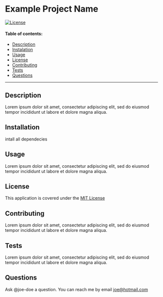 # Example Project Name
  [![License](https://img.shields.io/static/v1?label=License&message=MIT%20License&color=green)](LICENSE)

  #### Table of contents:
  - [Description](#description)
  - [Instalation](#installation)
  - [Usage](#usage)
  - [License](#license)
  - [Contributing](#contributing)
  - [Tests](#tests)
  - [Questions](#questions)
  ---
  ## Description
  Lorem ipsum dolor sit amet, consectetur adipiscing elit, sed do eiusmod tempor incididunt ut labore et dolore magna aliqua.

  ## Installation
  intall all dependecies

  ## Usage
  Lorem ipsum dolor sit amet, consectetur adipiscing elit, sed do eiusmod tempor incididunt ut labore et dolore magna aliqua.

  ## License
  This application is covered under the [MIT License](LICENSE)

  ## Contributing

  Lorem ipsum dolor sit amet, consectetur adipiscing elit, sed do eiusmod tempor incididunt ut labore et dolore magna aliqua.

  ## Tests
  Lorem ipsum dolor sit amet, consectetur adipiscing elit, sed do eiusmod tempor incididunt ut labore et dolore magna aliqua.

  ## Questions
  Ask @joe-doe a question. You can reach me by email [joe@hotmail.com]()

  